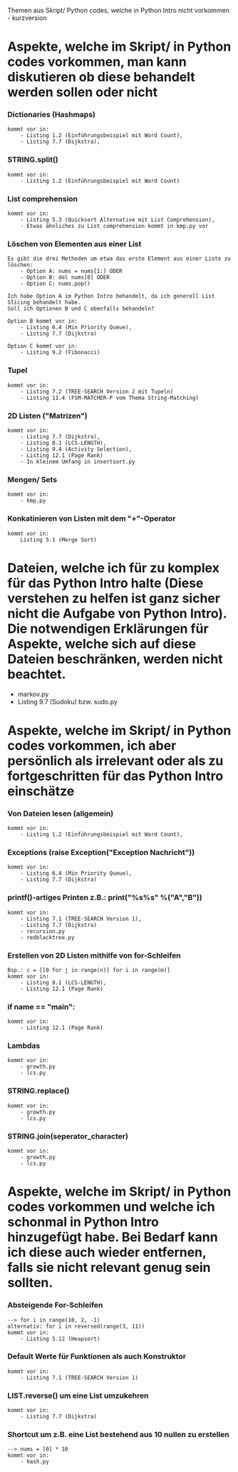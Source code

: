 Themen aus Skript/ Python codes, welche in Python Intro nicht vorkommen - kurzversion

# Aspekte, welche im Skript/ in Python codes vorkommen, man kann diskutieren ob diese behandelt werden sollen oder nicht

### Dictionaries (Hashmaps)
	kommt vor in: 
		- Listing 1.2 (Einführungsbeispiel mit Word Count),
		- Listing 7.7 (Dijkstra),


### STRING.split()
	kommt vor in:
		- Listing 1.2 (Einführungsbeispiel mit Word Count)


### List comprehension
	kommt vor in:
		- Listing 5.3 (Quicksort Alternative mit List Comprehension),
		- Etwas ähnliches zu List comprehension kommt in kmp.py vor


### Löschen von Elementen aus einer List
	Es gibt die drei Methoden um etwa das erste Element aus einer Liste zu löschen:
		- Option A: nums = nums[1:] ODER
		- Option B: del nums[0] ODER
		- Option C: nums.pop()

	Ich habe Option A im Python Intro behandelt, da ich generell List Slicing behandelt habe.
	Soll ich Optionen B und C ebenfalls behandeln?

	Option B kommt vor in:
		- Listing 6.4 (Min Priority Queue),
		- Listing 7.7 (Dijkstra)

	Option C kommt vor in:
		- Listing 9.2 (Fibonacci)


### Tupel
	kommt vor in:
		- Listing 7.2 (TREE-SEARCH Version 2 mit Tupeln)
		- Listing 11.4 (FSM-MATCHER-P vom Thema String-Matching)


### 2D Listen ("Matrizen")
	kommt vor in:
		- Listing 7.7 (Dijkstra),
		- Listing 8.1 (LCS-LENGTH),
		- Listing 9.4 (Activity Selection),
		- Listing 12.1 (Page Rank)
		- In kleinem Umfang in insertsort.py


### Mengen/ Sets
	kommt vor in:
		- kmp.py


### Konkatinieren von Listen mit dem "+"-Operator
	kommt vor in:
		Listing 5.1 (Merge Sort)



# Dateien, welche ich für zu komplex für das Python Intro halte (Diese verstehen zu helfen ist ganz sicher nicht die Aufgabe von Python Intro). Die notwendigen Erklärungen für Aspekte, welche sich auf diese Dateien beschränken, werden nicht beachtet.

- markov.py
- Listing 9.7 (Sudoku) bzw. sudo.py



# Aspekte, welche im Skript/ in Python codes vorkommen, ich aber persönlich als irrelevant oder als zu fortgeschritten für das Python Intro einschätze

### Von Dateien lesen (allgemein)
	kommt vor in:
		- Listing 1.2 (Einführungsbeispiel mit Word Count),


### Exceptions (raise Exception("Exception Nachricht"))
	kommt vor in:
		- Listing 6.4 (Min Priority Queue),
		- Listing 7.7 (Dijkstra)


### printf()-artiges Printen z.B.: print("%s%s" %("A","B"))
	kommt vor in:
		- Listing 7.1 (TREE-SEARCH Version 1),
		- Listing 7.7 (Dijkstra)
		- recursion.py
		- redblacktree.py


### Erstellen von 2D Listen mithilfe von for-Schleifen
	Bsp.: c = [[0 for j in range(n)] for i in range(m)]
	kommt vor in:
		- Listing 8.1 (LCS-LENGTH),
		- Listing 12.1 (Page Rank)


### if __name__ == "__main__":
	kommt vor in:
		- Listing 12.1 (Page Rank)


### Lambdas
	kommt vor in:
		- growth.py
		- lcs.py


### STRING.replace()
	kommt vor in:
		- growth.py
		- lcs.py


### STRING.join(seperator_character)
	kommt vor in:
		- growth.py
		- lcs.py



# Aspekte, welche im Skript/ in Python codes vorkommen und welche ich schonmal in Python Intro hinzugefügt habe. Bei Bedarf kann ich diese auch wieder entfernen, falls sie nicht relevant genug sein sollten.

### Absteigende For-Schleifen 
	--> for i in range(10, 2, -1) 
	alternativ: for i in reversed(range(3, 11))
	kommt vor in:
		- Listing 5.12 (Heapsort)


### Default Werte für Funktionen als auch Konstruktor
	kommt vor in:
		- Listing 7.1 (TREE-SEARCH Version 1)


### LIST.reverse() um eine List umzukehren
	kommt vor in:
		- Listing 7.7 (Dijkstra)


### Shortcut um z.B. eine List bestehend aus 10 nullen zu erstellen
	--> nums = [0] * 10
	kommt vor in:
		- hash.py 
